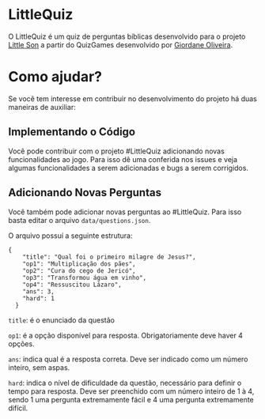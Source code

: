 # LittleQuiz
O LittleQuiz é um quiz de perguntas bíblicas desenvolvido para o projeto [Little Son](https://littleson.com.br) a partir do QuizGames desenvolvido por [Giordane Oliveira](https://github.com/devgiordane).

# Como ajudar?
Se você tem interesse em contribuir no desenvolvimento do projeto há duas maneiras de auxiliar:

## Implementando o Código
Você pode contribuir com o projeto #LittleQuiz adicionando novas funcionalidades ao jogo. Para isso dê uma conferida nos issues e veja algumas funcionalidades a serem adicionadas e bugs a serem corrigidos.

## Adicionando Novas Perguntas
Você também pode adicionar novas perguntas ao #LittleQuiz. Para isso basta editar o arquivo `data/questions.json`.

O arquivo possuí a seguinte estrutura:

```
{
    "title": "Qual foi o primeiro milagre de Jesus?",
    "op1": "Multiplicação dos pães",
    "op2": "Cura do cego de Jericó",
    "op3": "Transformou água em vinho",
    "op4": "Ressuscitou Lázaro",
    "ans": 3,
    "hard": 1
  }
```
`title`: é o enunciado da questão

`op1`: é a opção disponível para resposta. Obrigatoriamente deve haver 4 opções.

`ans`: indica qual é a resposta correta. Deve ser indicado como um número inteiro, sem aspas.

`hard`: indica o nível de dificuldade da questão, necessário para definir o tempo para resposta. Deve ser preenchido com um número inteiro de 1 à 4, sendo 1 uma pergunta extremamente fácil e 4 uma pergunta extremamente difícil.
